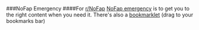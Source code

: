 ###NoFap Emergency
####For [r/NoFap](http://reddit.com/r/NoFap)
[NoFap emergency](http://nofapemergency.com) is to get you to the right content when you need it. 
There's also a [bookmarklet](http://nofapemergency.com/director.php?cat=bookmarklet) (drag to your bookmarks bar)
